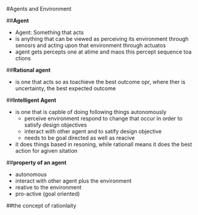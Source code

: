 #Agents and Environment 

##**Agent**
- Agent: Something that acts 
- is anything that can be viewed as perceiving its environment through senosrs and acting upon that environment through actuatos
- agent gets percepts one at atime and maos this percept sequence toa ctions 

##**Rational agent**
- is one that acts so as toachieve the best outcome opr, where ther is uncertainty, the best expected outcome 

##**Intelligent Agent**
- is one that is capble of doing following things autonomously 
  - perceive environment respond to change that occur in order to satisfy design objectives
  - interact with other agent and to satify design objective 
  -  needs to be goal directed as well as reacive
- it does things based in resoning, while rationall means it does the best action for agiven sitation

##**property of an agent**
 - autonomous
 - interact with other agent plus the environment 
 - reative to the environment 
 - pro-active (goal oriented)
 
##the concept of rationlaity
